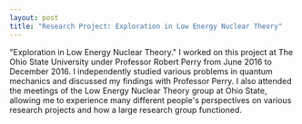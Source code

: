 ```yaml
---
layout: post
title: "Research Project: Exploration in Low Energy Nuclear Theory"
---
```


"Exploration in Low Energy Nuclear Theory." I worked on this project at The Ohio State University under Professor Robert Perry from June 2016 to December 2016. I independently studied various problems in quantum mechanics and discussed my findings with Professor Perry. I also attended the meetings of the Low Energy Nuclear Theory group at Ohio State, allowing me to experience many different people's perspectives on various research projects and how a large research group functioned. 
